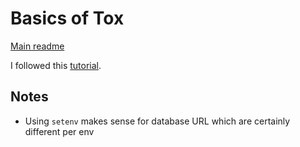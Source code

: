 # Basics of Tox

[Main readme](README.md)

I followed this [tutorial](https://www.seanh.cc/2018/09/01/tox-tutorial/).

## Notes

- Using `setenv` makes sense for database URL which are certainly different per env